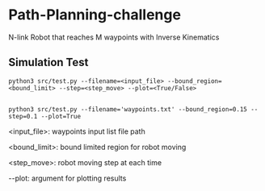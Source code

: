 # Path-Planning-challenge
N-link Robot that reaches M waypoints with Inverse Kinematics



## Simulation Test

    python3 src/test.py --filename=<input_file> --bound_region=<bound_limit> --step=<step_move> --plot=<True/False>
    

    python3 src/test.py --filename='waypoints.txt' --bound_region=0.15 --step=0.1 --plot=True
    
<input_file>:       waypoints input list file path

<bound_limit>:      bound limited region for robot moving 

<step_move>:        robot moving step at each time

--plot:             argument for plotting results

